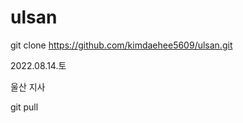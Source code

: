 # ulsan

git clone https://github.com/kimdaehee5609/ulsan.git

2022.08.14.토


울산 지사


git pull





